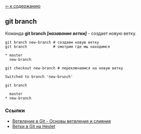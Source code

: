 [&#8678; к содержанию](./readme.md)

## git branch

Команда **git branch *[назавание ветки]*** - создает новую ветку.

```bash=
git branch new-branch # создаем новую ветку
git branch            # смотрим где мы находимся

* master
  new-branch

git checkout new-branch # переключаемся на новую ветку

Switched to branch 'new-brunch'

git branch

  master
* new-branch
```

### Ссылки

* [Ветвление в Git - Основы ветвления и слияния](https://git-scm.com/book/ru/v2/%D0%92%D0%B5%D1%82%D0%B2%D0%BB%D0%B5%D0%BD%D0%B8%D0%B5-%D0%B2-Git-%D0%9E%D1%81%D0%BD%D0%BE%D0%B2%D1%8B-%D0%B2%D0%B5%D1%82%D0%B2%D0%BB%D0%B5%D0%BD%D0%B8%D1%8F-%D0%B8-%D1%81%D0%BB%D0%B8%D1%8F%D0%BD%D0%B8%D1%8F)
* [Ветки в Git на Hexlet](https://ru.hexlet.io/courses/intro_to_git/lessons/git-branching/theory_unit)
